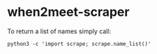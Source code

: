 # when2meet-scraper

To return a list of names simply call:

```
python3 -c 'import scrape; scrape.name_list()'
```

